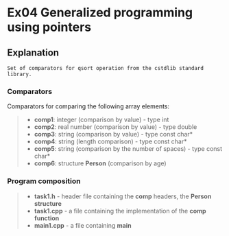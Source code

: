 
# **Ex04** Generalized programming using pointers


## Explanation

```
Set of comparators for qsort operation from the cstdlib standard library.
```


### Comparators

Comparators for comparing the following array elements:

> - **comp1**: integer (comparison by value) - type int
> - **comp2**: real number (comparison by value) - type double 
> - **comp3**: string (comparison by value) - type const char*
> - **comp4**: string (length comparison) - type const char*
> - **comp5**: string (comparison by the number of spaces) - type const char*
> - **comp6**: structure **Person** (comparison by age)


### Program composition

> - **task1.h** - header file containing the **comp** headers, the **Person structure**
> - **task1.cpp** - a file containing the implementation of the **comp function**
> - **main1.cpp** - a file containing **main**